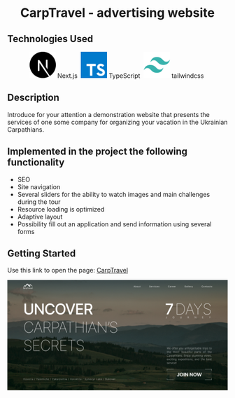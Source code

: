 <h1 align="center">CarpTravel - advertising website</h1>

## Technologies Used

<div align='center'><img src="./demo/next-dot-js.svg" width="60" height="60" alt="Next.js">&nbsp;Next.js&nbsp; <img src="./demo/typescript.svg" width="60" height="60" alt="TypeScript">&nbsp;TypeScript&nbsp; <img src="./demo/tailwindcss.svg" width="60" height="60" alt="tailwindcss">&nbsp;tailwindcss&nbsp;</div>

## Description

Introduce for your attention a demonstration website that presents the services of one some company for organizing your vacation in the Ukrainian Carpathians.

## Implemented in the project the following functionality

- SEO
- Site navigation
- Several sliders for the ability to watch images and main challenges during the tour
- Resource loading is optimized
- Adaptive layout
- Possibility fill out an application and send information using several forms

## Getting Started

Use this link to open the page: [CarpTravel](https://carp-travel-mauve.vercel.app/)

<div align='center'>
<img src='./src/app/opg-image.png'/>
</div>
